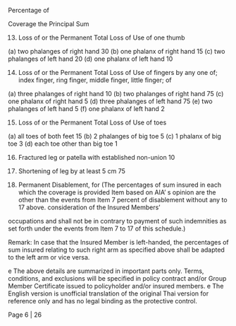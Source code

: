 Percentage of

Coverage the Principal Sum

13. Loss of or the Permanent Total Loss of Use of one thumb

(a) two phalanges of right hand 30
(b) one phalanx of right hand 15
(c) two phalanges of left hand 20
(d) one phalanx of left hand 10

14. Loss of or the Permanent Total Loss of Use of fingers by any one of;
index finger, ring finger, middle finger, little finger; of

(a) three phalanges of right hand 10
(b) two phalanges of right hand 75
(c) one phalanx of right hand 5
(d) three phalanges of left hand 75
(e) two phalanges of left hand 5
(f) one phalanx of left hand 2

15. Loss of or the Permanent Total Loss of Use of toes

(a) all toes of both feet 15
(b) 2 phalanges of big toe 5
(c) 1 phalanx of big toe 3
(d) each toe other than big toe 1

16. Fractured leg or patella with established non-union 10

17. Shortening of leg by at least 5 cm 75

18. Permanent Disablement, for (The percentages of sum insured in each
which the coverage is provided Item based on AIA’ s opinion are the
other than the events from Item 7 percent of disablement without any
to 17 above. consideration of the Insured Members’

occupations and shall not be in contrary to
payment of such indemnities as set forth
under the events from Item 7 to 17 of this
schedule.)

Remark:
In case that the Insured Member is left-handed, the percentages of sum insured relating to
such right arm as specified above shall be adapted to the left arm or vice versa.

e The above details are summarized in important parts only. Terms, conditions, and exclusions will be specified in policy contract and/or Group Member Certificate
issued to policyholder and/or insured members.
e The English version is unofficial translation of the original Thai version for reference only and has no legal binding as the protective control.

Page 6 | 26
